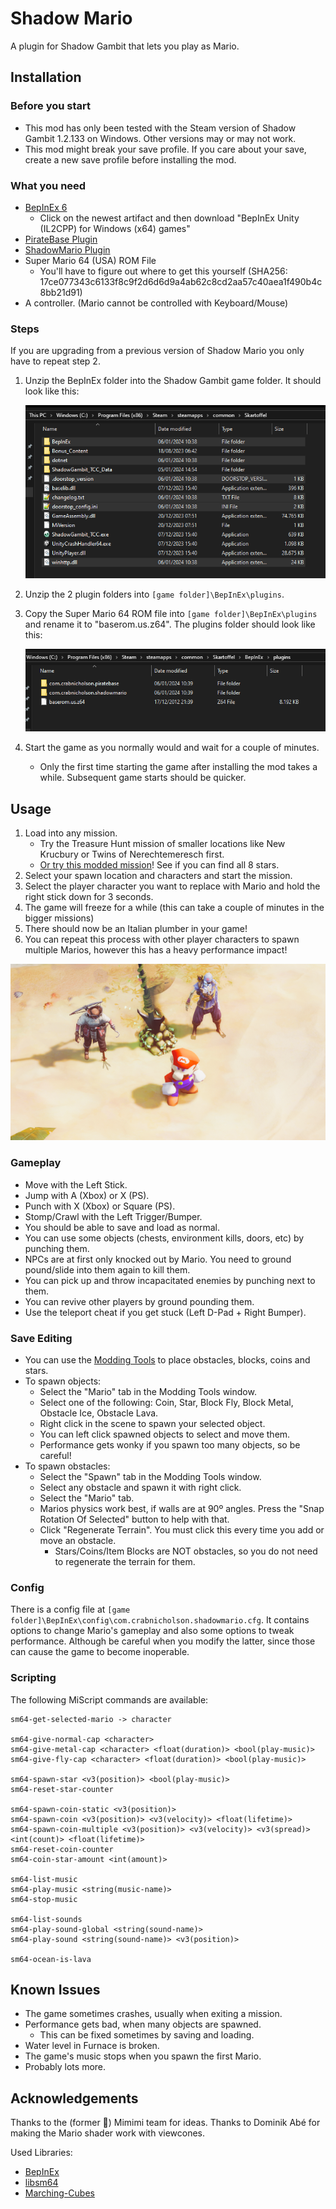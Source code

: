 ﻿# Shadow Mario

A plugin for Shadow Gambit that lets you play as Mario.

## Installation

### Before you start
- This mod has only been tested with the Steam version of Shadow Gambit 1.2.133 on Windows. Other versions may or may not work.
- This mod might break your save profile. If you care about your save, create a new save profile before installing the mod.

### What you need
- [BepInEx 6](https://builds.bepinex.dev/projects/bepinex_be)
	- Click on the newest artifact and then download "BepInEx Unity (IL2CPP) for Windows (x64) games"
- [PirateBase Plugin](https://github.com/CrabNickolson/pirate_base_plugin/releases)
- [ShadowMario Plugin](https://github.com/CrabNickolson/shadow_mario_plugin/releases)
- Super Mario 64 (USA) ROM File
	- You'll have to figure out where to get this yourself (SHA256: 17ce077343c6133f8c9f2d6d6d9a4ab62c8cd2aa57c40aea1f490b4c8bb21d91)
- A controller. (Mario cannot be controlled with Keyboard/Mouse)

### Steps
If you are upgrading from a previous version of Shadow Mario you only have to repeat step 2.

1. Unzip the BepInEx folder into the Shadow Gambit game folder. It should look like this:
	
	![Game Folder Structure](docs/game_folder_structure.png)

2. Unzip the 2 plugin folders into `[game folder]\BepInEx\plugins`.
3. Copy the Super Mario 64 ROM file into `[game folder]\BepInEx\plugins` and rename it to "baserom.us.z64". The plugins folder should look like this:
	
	![Plugin Folder Structure](docs/plugin_folder_structure.png)

4. Start the game as you normally would and wait for a couple of minutes.
	- Only the first time starting the game after installing the mod takes a while. Subsequent game starts should be quicker.

## Usage
1. Load into any mission.
	- Try the Treasure Hunt mission of smaller locations like New Krucbury or Twins of Nerechtemeresch first.
	- [Or try this modded mission](https://drive.google.com/file/d/1Ww4mW_ECqblWEcSKJ6x6qo7LQKwZlDkk/view?usp=sharing)! See if you can find all 8 stars.
2. Select your spawn location and characters and start the mission.
3. Select the player character you want to replace with Mario and hold the right stick down for 3 seconds.
4. The game will freeze for a while (this can take a couple of minutes in the bigger missions)
5. There should now be an Italian plumber in your game!
6. You can repeat this process with other player characters to spawn multiple Marios, however this has a heavy performance impact!

 ![Installation Demonstration](docs/installation_demonstration.png)

### Gameplay
- Move with the Left Stick.
- Jump with A (Xbox) or X (PS).
- Punch with X (Xbox) or Square (PS).
- Stomp/Crawl with the Left Trigger/Bumper.
- You should be able to save and load as normal.
- You can use some objects (chests, environment kills, doors, etc) by punching them.
- NPCs are at first only knocked out by Mario. You need to ground pound/slide into them again to kill them.
- You can pick up and throw incapacitated enemies by punching next to them.
- You can revive other players by ground pounding them.
- Use the teleport cheat if you get stuck (Left D-Pad + Right Bumper).

### Save Editing
- You can use the [Modding Tools](https://mod.io/g/shadow-gambit/r/getting-started) to place obstacles, blocks, coins and stars.
- To spawn objects:
	- Select the "Mario" tab in the Modding Tools window.
	- Select one of the following: Coin, Star, Block Fly, Block Metal, Obstacle Ice, Obstacle Lava.
	- Right click in the scene to spawn your selected object.
	- You can left click spawned objects to select and move them.
	- Performance gets wonky if you spawn too many objects, so be careful!
- To spawn obstacles:
	- Select the "Spawn" tab in the Modding Tools window.
	- Select any obstacle and spawn it with right click.
	- Select the "Mario" tab.
	- Marios physics work best, if walls are at 90º angles. Press the "Snap Rotation Of Selected" button to help with that.
	- Click "Regenerate Terrain". You must click this every time you add or move an obstacle.
		- Stars/Coins/Item Blocks are NOT obstacles, so you do not need to regenerate the terrain for them.

### Config
There is a config file at `[game folder]\BepInEx\config\com.crabnicholson.shadowmario.cfg`. It contains options to change Mario's gameplay and also some options to tweak performance. Although be careful when you modify the latter, since those can cause the game to become inoperable.

### Scripting
The following MiScript commands are available:
```
sm64-get-selected-mario -> character

sm64-give-normal-cap <character>
sm64-give-metal-cap <character> <float(duration)> <bool(play-music)>
sm64-give-fly-cap <character> <float(duration)> <bool(play-music)>

sm64-spawn-star <v3(position)> <bool(play-music)>
sm64-reset-star-counter

sm64-spawn-coin-static <v3(position)>
sm64-spawn-coin <v3(position)> <v3(velocity)> <float(lifetime)>
sm64-spawn-coin-multiple <v3(position)> <v3(velocity)> <v3(spread)> <int(count)> <float(lifetime)>
sm64-reset-coin-counter
sm64-coin-star-amount <int(amount)>

sm64-list-music
sm64-play-music <string(music-name)>
sm64-stop-music

sm64-list-sounds
sm64-play-sound-global <string(sound-name)>
sm64-play-sound <string(sound-name)> <v3(position)>

sm64-ocean-is-lava
```

## Known Issues
- The game sometimes crashes, usually when exiting a mission.
- Performance gets bad, when many objects are spawned.
	- This can be fixed sometimes by saving and loading.
- Water level in Furnace is broken.
- The game's music stops when you spawn the first Mario.
- Probably lots more.

## Acknowledgements
Thanks to the (former 🥲) Mimimi team for ideas. Thanks to Dominik Abé for making the Mario shader work with viewcones.

Used Libraries:
- [BepInEx](https://github.com/BepInEx/BepInEx)
- [libsm64](https://github.com/libsm64/libsm64)
- [Marching-Cubes](https://github.com/Scrawk/Marching-Cubes)
